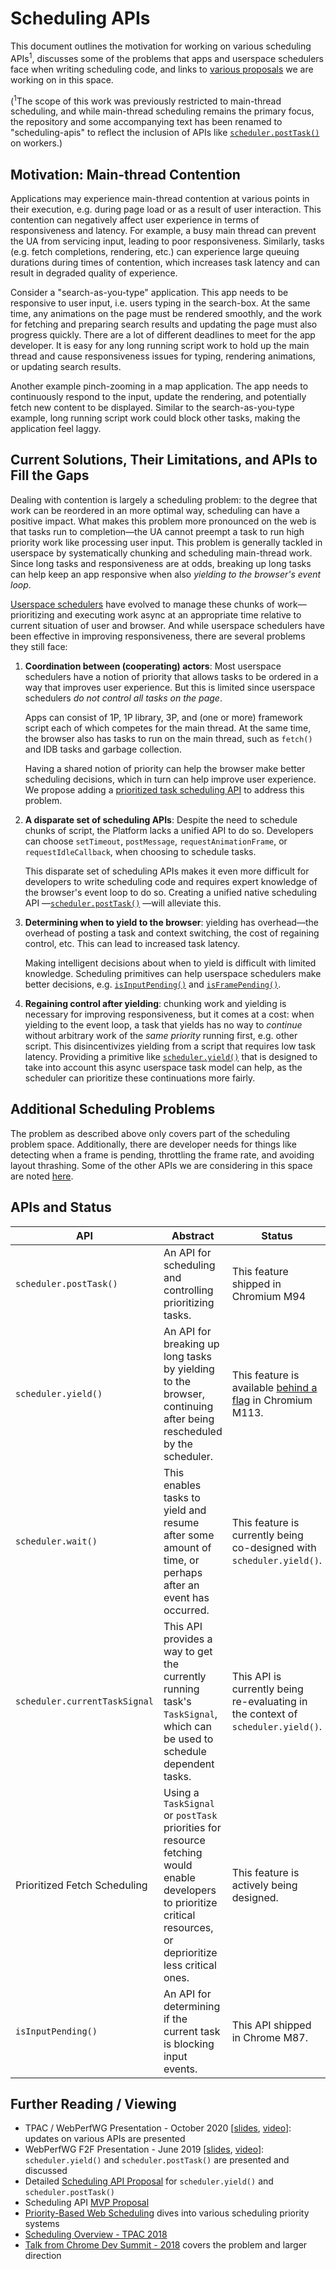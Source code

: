 # Scheduling APIs

This document outlines the motivation for working on various scheduling
APIs<sup>1</sup>, discusses some of the problems that apps and userspace
schedulers face when writing scheduling code, and links to [various
proposals](#scheduling-apis-and-status) we are working on in this space.

(<sup>1</sup>The scope of this work was previously restricted to main-thread
scheduling, and while main-thread scheduling remains the primary focus, the
repository and some accompanying text has been renamed to "scheduling-apis" to
reflect the inclusion of APIs like
[`scheduler.postTask()`](explainers/prioritized-post-task.md) on workers.)

## Motivation: Main-thread Contention

Applications may experience main-thread contention at various points in their
execution, e.g. during page load or as a result of user interaction. This
contention can negatively affect user experience in terms of responsiveness and
latency. For example, a busy main thread can prevent the UA from servicing
input, leading to poor responsiveness. Similarly, tasks (e.g. fetch
completions, rendering, etc.) can experience large queuing durations during
times of contention, which increases task latency and can result in degraded
quality of experience.

Consider a "search-as-you-type" application. This app needs to be responsive to
user input, i.e. users typing in the search-box. At the same time, any
animations on the page must be rendered smoothly, and the work for fetching and
preparing search results and updating the page must also progress quickly.
There are a lot of different deadlines to meet for the app developer. It is
easy for any long running script work to hold up the main thread and cause
responsiveness issues for typing, rendering animations, or updating search
results.

Another example pinch-zooming in a map application. The app needs to
continuously respond to the input, update the rendering, and potentially fetch
new content to be displayed. Similar to the search-as-you-type example, long
running script work could block other tasks, making the application feel laggy.

## Current Solutions, Their Limitations, and APIs to Fill the Gaps

Dealing with contention is largely a scheduling problem: to the degree that
work can be reordered in an more optimal way, scheduling can have a positive
impact. What makes this problem more pronounced on the web is that tasks run to
completion&mdash;the UA cannot preempt a task to run high priority work
like processing user input. This problem is generally tackled in userspace by
systematically chunking and scheduling main-thread work. Since long tasks and
responsiveness are at odds, breaking up long tasks can help keep an app
responsive when also *yielding to the browser's event loop*.

[Userspace schedulers](./misc/userspace-schedulers.md) have evolved to manage
these chunks of work&mdash;prioritizing and executing work async at an
appropriate time relative to current situation of user and browser. And while
userspace schedulers have been effective in improving responsiveness, there are
several problems they still face:

 1. **Coordination between (cooperating) actors**: Most userspace schedulers
    have a notion of priority that allows tasks to be ordered in a way that
    improves user experience. But this is limited since userspace schedulers
    *do not control all tasks on the page*.

    Apps can consist of 1P, 1P library, 3P, and (one or more) framework script
    each of which competes for the main thread. At the same time, the browser
    also has tasks to run on the main thread, such as `fetch()` and IDB tasks
    and garbage collection.

    Having a shared notion of priority can help the browser make better
    scheduling decisions, which in turn can help improve user experience.
    We propose adding a [prioritized task scheduling
    API](./explainers/prioritized-post-task.md) to address this problem.

 1. **A disparate set of scheduling APIs**: Despite the need to schedule chunks
    of script, the Platform lacks a unified API to do so. Developers can choose
    `setTimeout`, `postMessage`, `requestAnimationFrame`, or
    `requestIdleCallback`, when choosing to schedule tasks.
  
    This disparate set of scheduling APIs makes it even more difficult for
    developers to write scheduling code and requires expert knowledge of the
    browser's event loop to do so. Creating a unified native scheduling API
    &mdash;[`scheduler.postTask()`](./explainers/prioritized-post-task.md)
    &mdash;will alleviate this.

 1. **Determining when to yield to the browser**: yielding has overhead&mdash;the
    overhead of posting a task and context switching, the cost of regaining
    control, etc. This can lead to increased task latency.

    Making intelligent decisions about when to yield is difficult with limited
    knowledge. Scheduling primitives can help userspace schedulers make better
    decisions, e.g. [`isInputPending()`](https://github.com/WICG/is-input-pending)
    and [`isFramePending()`](https://github.com/szager-chromium/isFramePending/blob/master/explainer.md).

 1. **Regaining control after yielding**: chunking work and yielding is
    necessary for improving responsiveness, but it comes at a cost: when
    yielding to the event loop, a task that yields has no way to *continue*
    without arbitrary work of the *same priority* running first, e.g. other
    script. This disincentivizes yielding from a script that requires low task
    latency. Providing a primitive like [`scheduler.yield()`](./explainers/yield-and-continuation.md)
    that is designed to take into account this async userspace task model can
    help, as the scheduler can prioritize these continuations more fairly.

## Additional Scheduling Problems

The problem as described above only covers part of the scheduling problem
space. Additionally, there are developer needs for things like detecting when
a frame is pending, throttling the frame rate, and avoiding layout thrashing.
Some of the other APIs we are considering in this space are noted [here](./misc/low-level-apis.md).

## APIs and Status

 | API | Abstract | Status | Links |
 | --- | --- | --- | --- |
 | `scheduler.postTask()` | An API for scheduling and controlling prioritizing tasks. | This feature shipped in Chromium M94 | [Explainer](./explainers/prioritized-post-task.md) <br/> [Spec](https://wicg.github.io/scheduling-apis/) <br/> [Polyfill](https://github.com/WICG/scheduling-apis/issues/37) |
 | `scheduler.yield()` | An API for breaking up long tasks by yielding to the browser, continuing after being rescheduled by the scheduler. | This feature is available [behind a flag](./implementation-status.md) in Chromium M113. | [Explainer](./explainers/yield-and-continuation.md) |
 | `scheduler.wait()` | This enables tasks to yield and resume after some amount of time, or perhaps after an event has occurred. | This feature is currently being co-designed with `scheduler.yield()`. | [Related Discussion](https://github.com/WICG/scheduling-apis/issues/19) |
 | `scheduler.currentTaskSignal` | This API provides a way to get the currently running task's `TaskSignal`, which can be used to schedule dependent tasks. | This API is currently being re-evaluating in the context of `scheduler.yield()`. | [Explainer](./explainers/post-task-propagation.md) |
 | Prioritized Fetch Scheduling | Using a `TaskSignal` or `postTask` priorities for resource fetching would enable developers to prioritize critical resources, or deprioritize less critical ones. | This feature is actively being designed. | [Early Proposal](https://docs.google.com/document/d/1107Vk7csYTf_lIapd2mipVQiO73JfX1uIkOA5Rbu3k8/view) |
 | `isInputPending()` | An API for determining if the current task is blocking input events. | This API shipped in Chrome M87. | [Explainer](https://github.com/WICG/is-input-pending) <br/> [Spec](https://wicg.github.io/is-input-pending/) <br/> [web.dev](https://web.dev/isinputpending/) |

## Further Reading / Viewing

 * TPAC / WebPerfWG Presentation - October 2020 [[slides](https://docs.google.com/presentation/d/1KqfH0j-OMY6kOsAyh4impB9q4OwSfX--waenzF8iFX4/edit?usp=sharing), [video](https://www.youtube.com/watch?v=LLNewXxHJfs)]: updates on various APIs are presented
 * WebPerfWG F2F Presentation - June 2019 [[slides](https://docs.google.com/presentation/d/1GUB081FTpvFEwEkfePagFEkiqcLKKnIHkhym-I8tTd8/edit#slide=id.g5b43bd1ecf_0_508), [video](https://www.youtube.com/watch?v=eyAW4FuSgyE&t=14387)]: `scheduler.yield()` and `scheduler.postTask()` are presented and discussed
 * Detailed [Scheduling API Proposal](https://docs.google.com/document/d/1xU7HyNsEsbXhTgt0ZnXDbeSXm5-m5FzkLJAT6LTizEI/edit#heading=h.iw2lczs6xwe6) for `scheduler.yield()` and `scheduler.postTask()`
 * Scheduling API [MVP Proposal](https://docs.google.com/document/d/1AATlW1ohLUgjSdqukgDx3C0P6rnJFgZavmKoZxGb8Rw/edit?usp=sharing)
 * [Priority-Based Web Scheduling](https://docs.google.com/document/d/1AATlW1ohLUgjSdqukgDx3C0P6rnJFgZavmKoZxGb8Rw/edit?usp=sharing) dives into various scheduling priority systems
 * [Scheduling Overview - TPAC 2018](https://docs.google.com/presentation/d/12lkTrTwGedKSFqOFhQTsEdcLI3ydRiAdom_9uQ2FgsM/edit?usp=sharing)
 * [Talk from Chrome Dev Summit - 2018](https://youtu.be/mDdgfyRB5kg) covers the problem and larger direction
